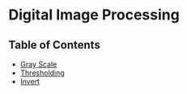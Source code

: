 # Digital Image Processing
## Table of Contents
- [Gray Scale](https://github.com/Adeen317/Digital_Image_Processing_MATLAB/blob/main/Gray_Scale.m)
- [Thresholding](https://github.com/Adeen317/Digital_Image_Processing_MATLAB/blob/main/Thresholding.m)
- [Invert](https://github.com/Adeen317/Digital_Image_Processing_MATLAB/blob/main/Invert.m)
